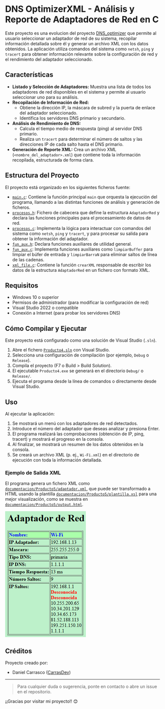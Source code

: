 # DNS OptimizerXML - Análisis y Reporte de Adaptadores de Red en C

Este proyecto es una evolucion del proyecto [DNS_optimizer](https://github.com/CarrasDev/DNS_optimizer) que permite al usuario seleccionar un adaptador de red de su sistema, recopilar información detallada sobre él y generar un archivo XML con los datos obtenidos.
La aplicación utiliza comandos del sistema como `netsh`, `ping` y `tracert` para obtener información relevante sobre la configuración de red y el rendimiento del adaptador seleccionado.

## Características

*   **Listado y Selección de Adaptadores:** Muestra una lista de todos los adaptadores de red disponibles en el sistema y permite al usuario seleccionar uno para su análisis.
*   **Recopilación de Información de Red:**
    *   Obtiene la dirección IP, la máscara de subred y la puerta de enlace del adaptador seleccionado.
    *   Identifica los servidores DNS primario y secundario.
*   **Análisis de Rendimiento de DNS:**
    *   Calcula el tiempo medio de respuesta (ping) al servidor DNS primario.
    *   Realiza un `tracert` para determinar el número de saltos y las direcciones IP de cada salto hasta el DNS primario.
*   **Generación de Reporte XML:** Crea un archivo XML (`<nombre_del_adaptador>.xml`) que contiene toda la información recopilada, estructurada de forma clara.

## Estructura del Proyecto

El proyecto está organizado en los siguientes ficheros fuente:

*   [`main.c`](main.c): Contiene la función principal `main` que orquesta la ejecución del programa, llamando a las distintas funciones de análisis y generación de ficheros.
*   [`procesos.h`](procesos.h): Fichero de cabecera que define la estructura `AdaptadorRed` y declara las funciones principales para el procesamiento de datos de red.
*   [`procesos.c`](procesos.c): Implementa la lógica para interactuar con comandos del sistema como `netsh`, `ping` y `tracert`, y para procesar su salida para obtener la información del adaptador.
*   [`fun_aux.h`](fun_aux.h): Declara funciones auxiliares de utilidad general.
*   [`fun_aux.c`](fun_aux.c): Implementa funciones auxiliares como `limpiarBuffer` para limpiar el búfer de entrada y `limpiarBarraN` para eliminar saltos de línea de las cadenas.
*   [`xml_file.c`](xml_file.c): Contiene la función `crearXML` responsable de escribir los datos de la estructura `AdaptadorRed` en un fichero con formato XML.

## Requisitos

- Windows 10 o superior
- Permisos de administrador (para modificar la configuración de red)
- Visual Studio 2022 o compatible
- Conexión a Internet (para probar los servidores DNS)

## Cómo Compilar y Ejecutar

Este proyecto está configurado como una solución de Visual Studio (`.sln`).

1.  Abre el fichero [`Producto4.sln`](Producto4.sln) con Visual Studio.
2.  Selecciona una configuración de compilación (por ejemplo, `Debug` o `Release`).
3.  Compila el proyecto (F7 o Build > Build Solution).
4.  El ejecutable `Producto4.exe` se generará en el directorio `Debug/` o `Release/`.
5.  Ejecuta el programa desde la línea de comandos o directamente desde Visual Studio.

## Uso

Al ejecutar la aplicación:
1.  Se mostrará un menú con los adaptadores de red detectados.
2.  Introduce el número del adaptador que deseas analizar y presiona Enter.
3.  El programa realizará las comprobaciones (obtención de IP, ping, tracert) y mostrará el progreso en la consola.
4.  Al finalizar, se mostrará un resumen de los datos obtenidos en la consola.
5.  Se creará un archivo XML (p. ej., `Wi-Fi.xml`) en el directorio de ejecución con toda la información detallada.

### Ejemplo de Salida XML

El programa genera un fichero XML como [`documentacion/Producto5/adaptador.xml`](documentacion/Producto5/adaptador.xml), que puede ser transformado a HTML usando la plantilla [`documentacion/Producto5/plantilla.xsl`](documentacion/Producto5/plantilla.xsl) para una mejor visualización, como se muestra en [`documentacion/Producto5/output.html`](documentacion/Producto5/output.html).

![Ejemplo de salida HTML](documentacion/Producto5/captura_html.png)


## Créditos

Proyecto creado por:

- Daniel Carrasco ([CarrasDev](https://github.com/CarrasDev))

---

> Para cualquier duda o sugerencia, ponte en contacto o abre un issue en el repositorio.

¡¡Gracias por visitar mi proyecto!! 😊